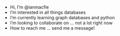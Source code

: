 - Hi, I’m @ianmacfie
- I’m interested in all things databases
- I’m currently learning graph databases and python
- I’m looking to collaborate on ... not a lot right now
- How to reach me ... send me a message!

<!---
ianmacfie/ianmacfie is a ✨ special ✨ repository because its `README.md` (this file) appears on your GitHub profile.
You can click the Preview link to take a look at your changes.
--->
